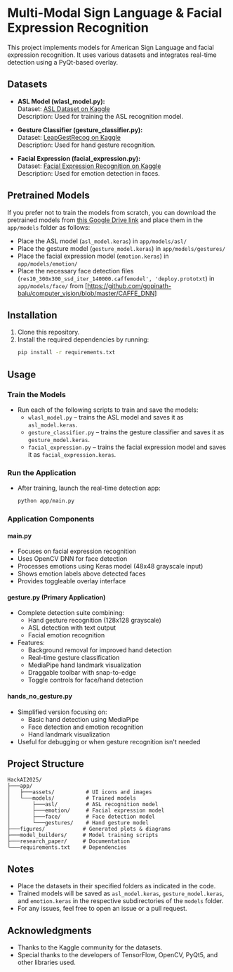 # Multi-Modal Sign Language & Facial Expression Recognition

This project implements models for American Sign Language and facial expression recognition. It uses various datasets and integrates real-time detection using a PyQt-based overlay.

## Datasets

- **ASL Model (wlasl_model.py):**  
  Dataset: [ASL Dataset on Kaggle](https://www.kaggle.com/datasets/ayuraj/asl-dataset)  
  Description: Used for training the ASL recognition model.

- **Gesture Classifier (gesture_classifier.py):**  
  Dataset: [LeapGestRecog on Kaggle](https://www.kaggle.com/datasets/gti-upm/leapgestrecog)  
  Description: Used for hand gesture recognition.

- **Facial Expression (facial_expression.py):**  
  Dataset: [Facial Expression Recognition on Kaggle](https://www.kaggle.com/datasets/nicolejyt/facialexpressionrecognition)  
  Description: Used for emotion detection in faces.

## Pretrained Models

If you prefer not to train the models from scratch, you can download the pretrained models from [this Google Drive link](https://drive.google.com/drive/folders/14dh5X6vPgJVFmaTog7rqqcFBgqmL6VDj?usp=sharing) and place them in the `app/models` folder as follows:
- Place the ASL model (`asl_model.keras`) in `app/models/asl/`
- Place the gesture model (`gesture_model.keras`) in `app/models/gestures/`
- Place the facial expression model (`emotion.keras`) in `app/models/emotion/`
- Place the necessary face detection files (`res10_300x300_ssd_iter_140000.caffemodel', 'deploy.prototxt`) in `app/models/face/` from [https://github.com/gopinath-balu/computer_vision/blob/master/CAFFE_DNN]

## Installation

1. Clone this repository.
2. Install the required dependencies by running:
   ```bash
   pip install -r requirements.txt
   ```

## Usage

### Train the Models

- Run each of the following scripts to train and save the models:
  - `wlasl_model.py` – trains the ASL model and saves it as `asl_model.keras`.
  - `gesture_classifier.py` – trains the gesture classifier and saves it as `gesture_model.keras`.
  - `facial_expression.py` – trains the facial expression model and saves it as `facial_expression.keras`.

### Run the Application

- After training, launch the real-time detection app:
  ```bash
  python app/main.py
  ```

### Application Components

#### main.py
- Focuses on facial expression recognition
- Uses OpenCV DNN for face detection
- Processes emotions using Keras model (48x48 grayscale input)
- Shows emotion labels above detected faces
- Provides toggleable overlay interface

#### gesture.py (Primary Application)
- Complete detection suite combining:
  - Hand gesture recognition (128x128 grayscale)
  - ASL detection with text output
  - Facial emotion recognition
- Features:
  - Background removal for improved hand detection
  - Real-time gesture classification
  - MediaPipe hand landmark visualization
  - Draggable toolbar with snap-to-edge
  - Toggle controls for face/hand detection

#### hands_no_gesture.py
- Simplified version focusing on:
  - Basic hand detection using MediaPipe
  - Face detection and emotion recognition
  - Hand landmark visualization
- Useful for debugging or when gesture recognition isn't needed

## Project Structure

```
HackAI2025/
├───app/
│   ├───assets/          # UI icons and images
│   └───models/          # Trained models
│       ├───asl/         # ASL recognition model
│       ├───emotion/     # Facial expression model
│       ├───face/        # Face detection model
│       └───gestures/    # Hand gesture model
├───figures/            # Generated plots & diagrams
├───model_builders/     # Model training scripts
├───research_paper/     # Documentation
└───requirements.txt    # Dependencies
```

## Notes

- Place the datasets in their specified folders as indicated in the code.
- Trained models will be saved as `asl_model.keras`, `gesture_model.keras`, and `emotion.keras` in the respective subdirectories of the `models` folder.
- For any issues, feel free to open an issue or a pull request.

## Acknowledgments

- Thanks to the Kaggle community for the datasets.
- Special thanks to the developers of TensorFlow, OpenCV, PyQt5, and other libraries used.
